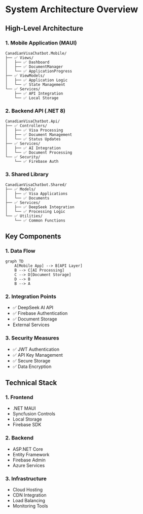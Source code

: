 # System Architecture Overview

## High-Level Architecture

### 1. Mobile Application (MAUI)
```
CanadianVisaChatbot.Mobile/
├── ✅ Views/
│   ├── ✅ Dashboard
│   ├── ✅ DocumentManager
│   └── ✅ ApplicationProgress
├── ✅ ViewModels/
│   ├── ✅ Application Logic
│   └── ✅ State Management
└── ✅ Services/
    ├── ✅ API Integration
    └── ✅ Local Storage
```

### 2. Backend API (.NET 8)
```
CanadianVisaChatbot.Api/
├── ✅ Controllers/
│   ├── ✅ Visa Processing
│   ├── ✅ Document Management
│   └── ✅ Status Updates
├── ✅ Services/
│   ├── ✅ AI Integration
│   └── ✅ Document Processing
└── ✅ Security/
    └── ✅ Firebase Auth
```

### 3. Shared Library
```
CanadianVisaChatbot.Shared/
├── ✅ Models/
│   ├── ✅ Visa Applications
│   └── ✅ Documents
├── ✅ Services/
│   ├── ✅ DeepSeek Integration
│   └── ✅ Processing Logic
└── ✅ Utilities/
    └── ✅ Common Functions
```

## Key Components

### 1. Data Flow
```mermaid
graph TD
    A[Mobile App] --> B[API Layer]
    B --> C[AI Processing]
    C --> D[Document Storage]
    D --> B
    B --> A
```

### 2. Integration Points
- ✅ DeepSeek AI API
- ✅ Firebase Authentication
- ✅ Document Storage
- External Services

### 3. Security Measures
- ✅ JWT Authentication
- ✅ API Key Management
- ✅ Secure Storage
- ✅ Data Encryption

## Technical Stack

### 1. Frontend
- .NET MAUI
- Syncfusion Controls
- Local Storage
- Firebase SDK

### 2. Backend
- ASP.NET Core
- Entity Framework
- Firebase Admin
- Azure Services

### 3. Infrastructure
- Cloud Hosting
- CDN Integration
- Load Balancing
- Monitoring Tools